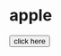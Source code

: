 # apple
<html>
  <head>
   
  </head>
  <body>
    <button onclick="https://toche420.github.io/apple/;">
 click here
    </button>
  </body>
</html>
<Css>
  
</Css>
  
<JS>
  
</JS>
    

